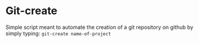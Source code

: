# Git-create
Simple script meant to automate the creation of a git repository on github by simply typing: `git-create name-of-project`
